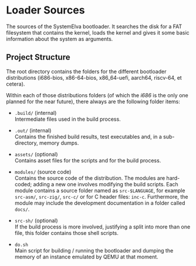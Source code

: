 # Loader Sources

The sources of  the SystemElva bootloader. It searches  the disk for a
FAT filesystem that contains the kernel, loads the kernel and gives it
some basic information about the system as arguments.

## Project Structure

The root  directory contains the folders for the different  bootloader
distributions (i686-bios, x86-64-bios, x86_64-uefi, aarch64, riscv-64,
et cetera).

Within each of those distributions folders (of which the *i686* is the
only one  planned for the near future), there always are the following
folder items:

- `.build/` (internal)  
    Intermediate files used in the build process.

- `.out/` (internal)  
    Contains the finished build results, test executables and, in a
    sub-directory, memory dumps.

- `assets/` (optional)  
    Contains asset files for the scripts and for the build process.

- `modules/` (source code)  
    Contains the  source code  of the  distribution. The  modules  are
    hard-coded; adding a new one involves modifying the build scripts.
    Each module contains a source folder named as `src-$LANGUAGE`, for
    example  `src-asm/`, `src-zig/`, `src-c/` or for  C header  files:
    `inc-c`.  Furthermore,  the module  may  include  the  development
    documentation in a folder called `docs/`.

- `src-sh/` (optional)  
    If the  build process  is more  involved, justifying a  split into
    more than one file, this folder contains those shell scripts.

- `do.sh`  
    Main script  for building / running the bootloader and dumping the
    memory of an instance emulated by QEMU at that moment.
